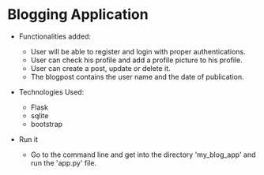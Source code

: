  # Blogging Application

 - Functionalities added:

   * User will be able to register and login with proper authentications.
   * User can check his profile and add a profile picture to his profile.
   * User can create a post, update or delete it.
   * The blogpost contains the user name and the date of publication.

 - Technologies Used:

   * Flask
   * sqlite
   * bootstrap

 - Run it

   * Go to the command line and get into the directory 'my_blog_app' and run the 'app.py' file.


